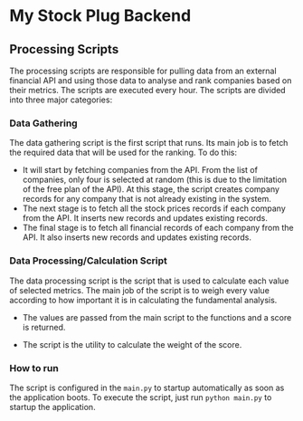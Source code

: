 # My Stock Plug Backend

## Processing Scripts
The processing scripts are responsible for pulling data from an external financial API and using those data to analyse and rank companies based on their metrics. The scripts are executed every hour.
The scripts are divided into three major categories:

### Data Gathering
The data gathering script is the first script that runs. Its main job is to fetch the required data that will be used for the ranking. To do this:
- It will start by fetching companies from the API. From the list of companies, only four is selected at random (this is due to the limitation of the free plan of the API). At this stage, the script creates company records for any company that is not already existing in the system.
- The next stage is to fetch all the stock prices records if each company from the API. It inserts new records and updates existing records.
- The final stage is to fetch all financial records of each company from the API. It also inserts new records and updates existing records.


### Data Processing/Calculation Script

The data processing script is the script that is used to calculate each value of selected metrics. The main job of the script is to weigh every value according to how important it is in calculating the fundamental analysis.

- The values are passed from the main script to the functions and a score is returned.

- The script is the utility to calculate the weight of the score.

### How to run
The script is configured in the `main.py` to startup automatically as soon as the application boots. To execute the script, just run ```python main.py``` to startup the application.
